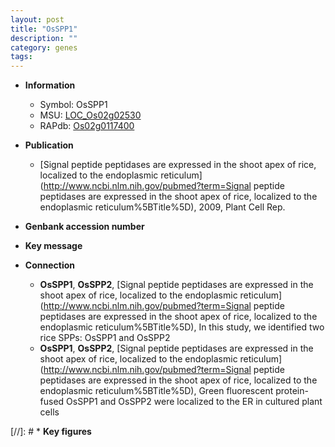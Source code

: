 ```yaml
---
layout: post
title: "OsSPP1"
description: ""
category: genes
tags: 
---
```


* **Information**  
    + Symbol: OsSPP1  
    + MSU: [LOC_Os02g02530](http://rice.uga.edu/cgi-bin/ORF_infopage.cgi?orf=LOC_Os02g02530)  
    + RAPdb: [Os02g0117400](http://rapdb.dna.affrc.go.jp/viewer/gbrowse_details/irgsp1?name=Os02g0117400)  

* **Publication**  
    + [Signal peptide peptidases are expressed in the shoot apex of rice, localized to the endoplasmic reticulum](http://www.ncbi.nlm.nih.gov/pubmed?term=Signal peptide peptidases are expressed in the shoot apex of rice, localized to the endoplasmic reticulum%5BTitle%5D), 2009, Plant Cell Rep.

* **Genbank accession number**  

* **Key message**  

* **Connection**  
    + __OsSPP1__, __OsSPP2__, [Signal peptide peptidases are expressed in the shoot apex of rice, localized to the endoplasmic reticulum](http://www.ncbi.nlm.nih.gov/pubmed?term=Signal peptide peptidases are expressed in the shoot apex of rice, localized to the endoplasmic reticulum%5BTitle%5D), In this study, we identified two rice SPPs: OsSPP1 and OsSPP2
    + __OsSPP1__, __OsSPP2__, [Signal peptide peptidases are expressed in the shoot apex of rice, localized to the endoplasmic reticulum](http://www.ncbi.nlm.nih.gov/pubmed?term=Signal peptide peptidases are expressed in the shoot apex of rice, localized to the endoplasmic reticulum%5BTitle%5D), Green fluorescent protein-fused OsSPP1 and OsSPP2 were localized to the ER in cultured plant cells

[//]: # * **Key figures**  


